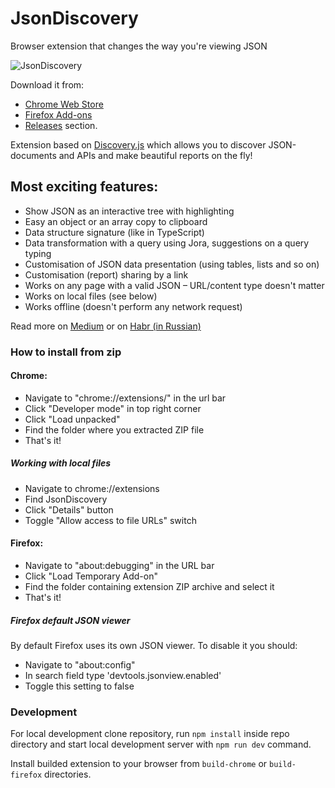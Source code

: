 # JsonDiscovery

Browser extension that changes the way you\'re viewing JSON

![JsonDiscovery](https://hsto.org/webt/ea/f1/rw/eaf1rwvh6zugx3rotnwttvvepjq.png)

Download it from:
* [Chrome Web Store](https://chrome.google.com/webstore/detail/discoveryjson/pamhglogfolfbmlpnenhpeholpnlcclo)
* [Firefox Add-ons](https://addons.mozilla.org/firefox/addon/jsondiscovery/)
* [Releases](https://github.com/discoveryjs/browser-extension-json-discovery/releases) section.

Extension based on [Discovery.js](https://github.com/discoveryjs/discovery) which allows you to discover JSON-documents and APIs and make beautiful reports on the fly!

## Most exciting features:
- Show JSON as an interactive tree with highlighting
- Easy an object or an array copy to clipboard
- Data structure signature (like in TypeScript)
- Data transformation with a query using Jora, suggestions on a query typing
- Customisation of JSON data presentation (using tables, lists and so on)
- Customisation (report) sharing by a link
- Works on any page with a valid JSON – URL/content type doesn't matter
- Works on local files (see below)
- Works offline (doesn't perform any network request)

Read more on [Medium](https://blog.usejournal.com/changing-a-way-were-viewing-json-in-a-browser-51eda9103fa2) or on [Habr (in Russian)](https://habr.com/ru/post/461185/)

### How to install from zip

#### Chrome:

* Navigate to "chrome://extensions/" in the url bar
* Click "Developer mode" in top right corner
* Click "Load unpacked"
* Find the folder where you extracted ZIP file
* That's it!

##### Working with local files

* Navigate to chrome://extensions
* Find JsonDiscovery
* Click "Details" button
* Toggle "Allow access to file URLs" switch

#### Firefox:

* Navigate to "about:debugging" in the URL bar
* Click "Load Temporary Add-on"
* Find the folder containing extension ZIP archive and select it
* That's it!

##### Firefox default JSON viewer

By default Firefox uses its own JSON viewer. To disable it you should:

* Navigate to "about:config"
* In search field type 'devtools.jsonview.enabled'
* Toggle this setting to false

### Development

For local development clone repository, run `npm install` inside repo directory and start local development server with `npm run dev` command.

Install builded extension to your browser from `build-chrome` or `build-firefox` directories.
